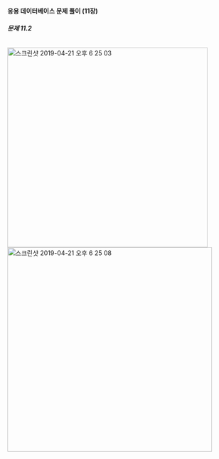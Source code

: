#### 응용 데이터베이스 문제 풀이 (11장)
##### 문제 11.2  
<img width="450" style='margin-top:10px;' alt="스크린샷 2019-04-21 오후 6 25 03" src="https://user-images.githubusercontent.com/26560119/56468134-d97e0c80-6462-11e9-902c-fafefdeb70df.png">  

<img width="460" style='margin-top:0px;' alt="스크린샷 2019-04-21 오후 6 25 08" src="https://user-images.githubusercontent.com/26560119/56468133-d97e0c80-6462-11e9-9ce3-03ec5c7d7ab3.png">
